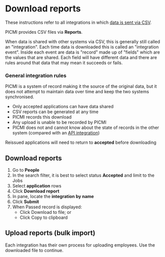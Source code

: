 # Download reports

These instructions refer to all integrations in which [data is sent via CSV](integrations.md#available-integrations).

PICMI provides CSV files via **Reports**.

When data is shared with other systems via CSV, this is generally still called an "integration". Each time data is downloaded this is called an "integration
event". Inside each event are data is "record" made up of "fields" which are the values that are shared. Each field will
have different data and there are rules around that data that may mean it succeeds or fails.

<box>

### General integration rules

PICMI is a system of record making it the source of the original data, but it does not attempt to maintain data over
time and keep the two systems synchronised.

* Only accepted applications can have data shared
* CSV reports can be generated at any time
* PICMI records this download
* Any upload is unable to be recorded by PICMI
* PICMI does not and cannot know about the state of records in the other system (compared with
  an [API integration](integration-events.md#general-integration-rules))

<prompt>

Reissued applications will need to return to **accepted** before downloading

</prompt>

</box>


<div class="ui-instructions">

## Download reports

1. Go to **People**
2. In the search filter, it is best to select status **Accepted** and limit to the Jobs
3. Select <span class="mdi mdi-checkbox-marked-outline"></span> **application** rows 
4. Click <span class="mdi mdi-cloud-download-outline"></span> **Download report**
5. In pane, locate the **integration by name**
6. Click **Submit**
7. When Passed record is displayed:
   * Click <span class="mdi mdi-download"></span> Download to file; or
   * Click <span class="mdi mdi-content-copy"></span> Copy to clipboard

</div>

## Upload reports (bulk import)

Each integration has their own process for uploading employees. Use the downloaded file to continue.
